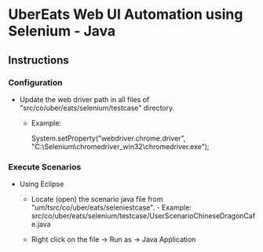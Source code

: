 UberEats Web UI Automation using Selenium - Java
========================

## Instructions

### Configuration
- Update the web driver path in all files of "src/co/uber/eats/selenium/testcase" directory.
	- Example:
	
		System.setProperty("webdriver.chrome.driver", "C:\\Selenium\\chromedriver_win32\\chromedriver.exe");
	
### Execute Scenarios
- Using Eclipse
	- Locate (open) the scenario java file from "um/tsrc/co/uber/eats/seleniestcase".
			- Example: src/co/uber/eats/selenium/testcase/UserScenarioChineseDragonCafe.java
			
			
	- Right click on the file -> Run as -> Java Application
			
			